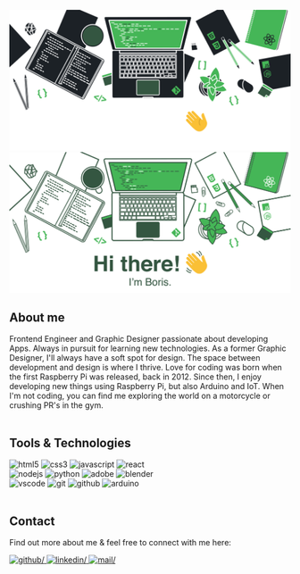 ![banner-dark](./assets/banner-dark.png#gh-dark-mode-only)
![banner-light](./assets/banner-light.png#gh-light-mode-only)

## About me

Frontend Engineer and Graphic Designer passionate about developing Apps. Always in pursuit for learning new technologies. As a former Graphic Designer, I'll always have a soft spot for design. The space between development and design is where I thrive. Love for coding was born when the first Raspberry Pi was released, back in 2012. Since then, I enjoy developing new things using Raspberry Pi, but also Arduino and IoT. When I'm not coding, you can find me exploring the world on a motorcycle or crushing PR's in the gym.<br><br>

## Tools & Technologies

![html5](https://img.shields.io/static/v1?logo=html5&label=&message=html&color=555&logoColor=45B657&style=for-the-badge)
![css3](https://img.shields.io/static/v1?logo=css3&label=&message=css&color=555&logoColor=45B657&style=for-the-badge)
![javascript](https://img.shields.io/static/v1?logo=javascript&label=&message=javascript&color=555&logoColor=45B657&style=for-the-badge)
![react](https://img.shields.io/static/v1?logo=react&label=&message=react&color=555&logoColor=45B657&style=for-the-badge)<br>
![nodejs](https://img.shields.io/static/v1?logo=Node.js&label=&message=nodejs&color=555&logoColor=45B657&style=for-the-badge)
![python](https://img.shields.io/static/v1?logo=python&label=&message=python&color=555&logoColor=45B657&style=for-the-badge)
![adobe](https://img.shields.io/static/v1?logo=adobe&label=&message=adobe&color=555&logoColor=45B657&style=for-the-badge)
![blender](https://img.shields.io/static/v1?logo=blender&label=&message=blender&color=555&logoColor=45B657&style=for-the-badge)<br>
![vscode](https://img.shields.io/static/v1?logo=Visual%20Studio%20Code&label=&message=vscode&color=555&logoColor=45B657&style=for-the-badge)
![git](https://img.shields.io/static/v1?logo=git&label=&message=git&color=555&logoColor=45B657&style=for-the-badge)
![github](https://img.shields.io/static/v1?logo=github&label=&message=github&color=555&logoColor=45B657&style=for-the-badge)
![arduino](https://img.shields.io/static/v1?logo=Arduino&label=&message=arduino&color=555&logoColor=45B657&style=for-the-badge)<br><br>

## Contact
Find out more about me & feel free to connect with me here:<br>

<a href="https://github.com/btopolnjak" target="_blank">
<img src=https://img.shields.io/static/v1?logo=github&label=&message=github&color=45B657&logoColor=FFF&style=for-the-badge alt=github/>
</a>
<a href="https://www.linkedin.com/in/boris-topolnjak-23334b104/" target="_blank">
<img src=https://img.shields.io/static/v1?logo=linkedin&label=&message=linkedin&color=45B657&logoColor=FFF&style=for-the-badge alt=linkedin/>
</a>
<a href="mailto:boris.topolnjak@gmail.com">
<img src=https://img.shields.io/static/v1?logo=Mail.Ru&label=&message=e-mail&color=45B657&logoColor=FFF&style=for-the-badge alt=mail/>
</a>
